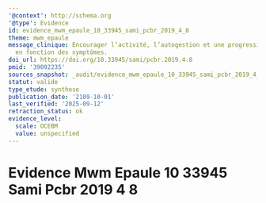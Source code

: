```yaml
---
'@context': http://schema.org
'@type': Evidence
id: evidence_mwm_epaule_10_33945_sami_pcbr_2019_4_8
theme: mwm_epaule
message_clinique: Encourager l’activité, l’autogestion et une progression graduée
  en fonction des symptômes.
doi_url: https://doi.org/10.33945/sami/pcbr.2019.4.8
pmid: '39092235'
sources_snapshot: _audit/evidence_mwm_epaule_10_33945_sami_pcbr_2019_4_8.json
statut: valide
type_etude: synthese
publication_date: '2109-10-01'
last_verified: '2025-09-12'
retraction_status: ok
evidence_level:
  scale: OCEBM
  value: unspecified
---
```

# Evidence Mwm Epaule 10 33945 Sami Pcbr 2019 4 8

